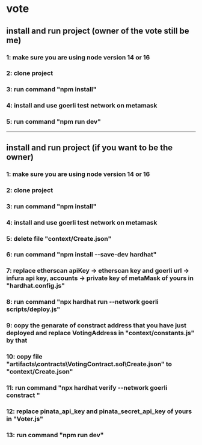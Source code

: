 # vote
## install and run project (owner of the vote still be me)
### 1: make sure you are using **node version 14 or 16**
### 2: clone project
### 3: run command "npm install"
### 4: install and use **goerli test network** on metamask
### 5: run command "npm run dev"
----------------------------------------------------------------------------------------------------------------------
## install and run project (if you want to be the owner)
### 1: make sure you are using **node version 14 or 16**
### 2: clone project
### 3: run command "npm install"
### 4: install and use **goerli test network** on metamask
### 5: delete file "context/Create.json"
### 6: run command "npm install --save-dev hardhat"
### 7: replace **etherscan apiKey -> etherscan key** and **goerli url -> infura api key, accounts -> private key of metaMask** of yours in "hardhat.config.js"
### 8: run command "npx hardhat run --network goerli scripts/deploy.js"
### 9: copy the genarate of **constract address** that you have just deployed and replace **VotingAddress** in "context/constants.js" by that
### 10: copy file "artifacts\contracts\VotingContract.sol\Create.json" to "context/Create.json"
### 11: run command "npx hardhat verify --network goerli constract <constract  address>"
### 12: replace **pinata_api_key** and **pinata_secret_api_key** of yours in "Voter.js"
### 13: run command "npm run dev"
